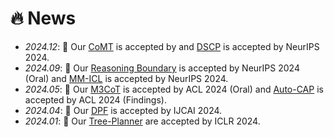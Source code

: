 <!--
 * @Author: Qiguang Chen
 * @LastEditors: Qiguang Chen
 * @Date: 2023-10-10 21:30:10
 * @LastEditTime: 2024-05-26 22:47:34
 * @Description: 
 * 
-->
# 🔥 News
- *2024.12*: 🎉 Our [CoMT](https://xxx) is accepted by and [DSCP](https://xxx) is accepted by NeurIPS 2024.
- *2024.09*: 🎉 Our [Reasoning Boundary](https://arxiv.org/abs/2410.05695) is accepted by NeurIPS 2024 (Oral) and [MM-ICL](https://openreview.net/forum?id=REVdYKGcfb) is accepted by NeurIPS 2024.
- *2024.05*: 🎉 Our [M3CoT](https://aclanthology.org/2024.acl-long.446.pdf) is accepted by ACL 2024 (Oral) and [Auto-CAP](https://aclanthology.org/2024.findings-acl.546.pdf) is accepted by ACL 2024 (Findings).
- *2024.04*: 🎉 Our [DPF](https://www.ijcai.org/proceedings/2024/0715.pdf) is accepted by IJCAI 2024.
- *2024.01*: 🎉 Our [Tree-Planner](https://arxiv.org/abs/2310.08582) are accepted by ICLR 2024.

<!-- - *2023.10*: 🎉 Our [Cross-lingual Prompting](https://arxiv.org/abs/2310.14799) and [End-to-end Task-oriented Dialogue Survey](https://arxiv.org/abs/2311.09008) are accepted by EMNLP 2023 (Oral).
- *2023.08*: 🎉Our [survey](https://aclanthology.org/2023.ccl-2.pdf#page=93) about LLM Competency is accepted by CCL 2023.
- *2023.08*: 🔥 We release [HuoZi](https://github.com/HIT-SCIR/huozi) (⭐️100+)
- *2023.07*: 🔥 We release unified SLU toolkit ([OpenSLU](https://aclanthology.org/2023.acl-demo.9/)), which is accepted by ACL 2023 (Demo).
- *2023.07*: Our works ([CLIPText](https://aclanthology.org/2023.findings-acl.69/) and [MMSD2.0](https://aclanthology.org/2023.findings-acl.689/)) are accepted by ACL 2023 (Findings).
- *2023.06*: 🎉 Luckily, I win an outstanding graduate of HIT!
- *2022.10*: 🎉 Fortunately, I win the CCF Excellent College Students  Price!  
- *2022.10*: 🎉 Our paper achieves the **Best Paper** in EMNLP MMNLU2022 WorkShop.
- *2022.09*: I formally join SCIR, HIT.
- *2022.08*: 🎉 Our follow-up work on inconsistency in task-oriented dialogue systems is accepted by COLING2022. Thanks for co-authors from HIT, HKU, BUAA, CUMC!
- *2022.08*: 🎉 More exciting, our team win the first price in [MMNLU-22 Competition](https://mmnlu-22.github.io/Competition/). -->